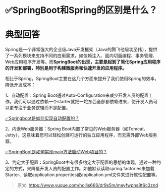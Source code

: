 # ✅SpringBoot和Spring的区别是什么？


# 典型回答

Spring是一个非常强大的企业级Java开发框架（Java的腾飞他居功至伟），提供了一系列模块来支持不同的应用需求，如依赖注入、面向切面编程、事务管理、Web应用程序开发等。而**SpringBoot的出现，主要是起到了简化Spring应用程序的开发和部署，特别是用于构建微服务和快速开发的应用程序。**

相比于Spring，SpringBoot主要在这几个方面来提升了我们使用Spring的效率，降低开发成本：

1、自动配置：Spring Boot通过Auto-Configuration来减少开发人员的配置工作。我们可以通过依赖一个starter就把一坨东西全部都依赖进来，使开发人员可以更专注于业务逻辑而不是配置。

[✅Springboot是如何实现自动配置的？](https://www.yuque.com/hollis666/dr9x5m/pe3y9ym4h8hyds3n?view=doc_embed)

2、内嵌Web服务器：Spring Boot内置了常见的Web服务器（如Tomcat、Jetty），这意味着您可以轻松创建可运行的独立应用程序，而无需外部Web服务器。

[✅SpringBoot是如何实现main方法启动Web项目的？](https://www.yuque.com/hollis666/dr9x5m/xc2sq4?view=doc_embed)

3、约定大于配置：SpringBoot中有很多约定大于配置的思想的体现，通过一种约定的方式，来降低开发人员的配置工作。如他默认读取spring.factories来加载Starter、读取application.properties或application.yml文件来进行属性配置等。


> 原文: <https://www.yuque.com/hollis666/dr9x5m/meyfwphs8t6c3znd>